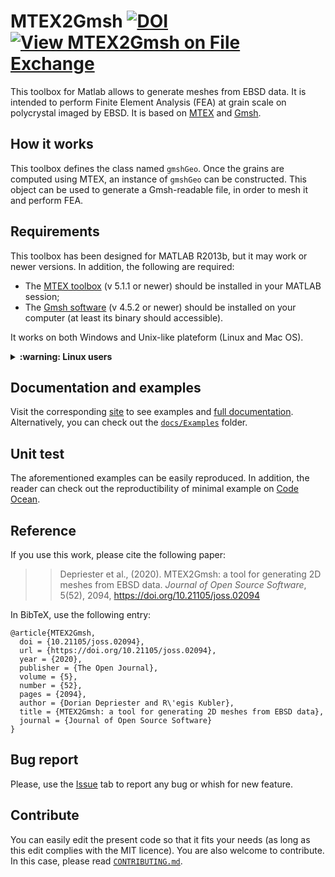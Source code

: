 # MTEX2Gmsh [![DOI](https://joss.theoj.org/papers/10.21105/joss.02094/status.svg)](https://doi.org/10.21105/joss.02094) [![View MTEX2Gmsh on File Exchange](https://www.mathworks.com/matlabcentral/images/matlab-file-exchange.svg)](https://fr.mathworks.com/matlabcentral/fileexchange/71469-mtex2gmsh)

This toolbox for Matlab allows to generate meshes from EBSD data. It is intended to perform Finite Element Analysis (FEA) at grain scale on polycrystal imaged by EBSD. It is based on [MTEX](http://mtex-toolbox.github.io/) and [Gmsh](http://gmsh.info/).

## How it works
This toolbox defines the class named `gmshGeo`. Once the grains are computed using MTEX, an instance of `gmshGeo` can be constructed. This object can be used to generate a Gmsh-readable file, in order to mesh it and perform FEA.

## Requirements
This toolbox has been designed for MATLAB R2013b, but it may work or newer versions. In addition, the following are required:
- The [MTEX toolbox](https://mtex-toolbox.github.io/) (v 5.1.1 or newer) should be installed in your MATLAB session;
- The [Gmsh software](http://gmsh.info/) (v 4.5.2 or newer) should be installed on your computer (at least its binary should accessible).

It works on both Windows and Unix-like plateform (Linux and Mac OS).

<details><summary><b>:warning: Linux users</b></summary>
When running the ``mesh`` command, you may stumble on the error below:

    /MATLAB/sys/os/glnxa64/libstdc++.so.6: version `GLIBCXX_3.4.21' not found (required by gmsh)
    
If so, instead of running 

    matlab
    
run

    LD_PRELOAD="/usr/lib/x86_64-linux-gnu/libstdc++.so.6" matlab

</details>

## Documentation and examples
Visit the corresponding [site](https://doriandepriester.github.io/MTEX2Gmsh/) to see examples and [full documentation](https://doriandepriester.github.io/MTEX2Gmsh/html/index.html). Alternatively, you can check out the [``docs/Examples``](https://github.com/DorianDepriester/MTEX2Gmsh/tree/master/docs/Examples) folder.

## Unit test
The aforementioned examples can be easily reproduced. In addition, the reader can check out the reproductibility of minimal example on [Code Ocean](https://codeocean.com/capsule/8758800/tree/v2).

## Reference
If you use this work, please cite the following paper:

> > Depriester et al., (2020). MTEX2Gmsh: a tool for generating 2D meshes from EBSD data. *Journal of Open Source Software*, 5(52), 2094, https://doi.org/10.21105/joss.02094

In BibTeX, use the following entry:
````
@article{MTEX2Gmsh,
  doi = {10.21105/joss.02094},
  url = {https://doi.org/10.21105/joss.02094},
  year = {2020},
  publisher = {The Open Journal},
  volume = {5},
  number = {52},
  pages = {2094},
  author = {Dorian Depriester and R\'egis Kubler},
  title = {MTEX2Gmsh: a tool for generating 2D meshes from EBSD data},
  journal = {Journal of Open Source Software}
}
````

## Bug report
Please, use the [Issue](https://github.com/DorianDepriester/MTEX2Gmsh/issues) tab to report any bug or whish for new feature.

## Contribute
You can easily edit the present code so that it fits your needs (as long as this edit complies with the MIT licence). You are also welcome to contribute. In this case, please read [``CONTRIBUTING.md``](CONTRIBUTING.md).
